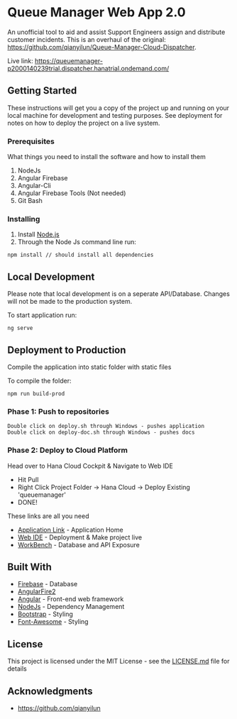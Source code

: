 # Queue Manager Web App 2.0

An unofficial tool to aid and assist Support Engineers assign and distribute customer incidents. This is an overhaul of the original: https://github.com/qianyilun/Queue-Manager-Cloud-Dispatcher.

Live link: https://queuemanager-p2000140239trial.dispatcher.hanatrial.ondemand.com/

## Getting Started

These instructions will get you a copy of the project up and running on your local machine for development and testing purposes. See deployment for notes on how to deploy the project on a live system.

### Prerequisites

What things you need to install the software and how to install them

1. NodeJs
2. Angular Firebase
3. Angular-Cli
4. Angular Firebase Tools (Not needed)
5. Git Bash

### Installing

1. Install [Node.js](https://nodejs.org/en/)
2. Through the Node Js command line run:

```
npm install // should install all dependencies
```

## Local Development
Please note that local development is on a seperate API/Database. Changes will not be made to the production system.

To start application run:
```
ng serve
```

## Deployment to Production
Compile the application into static folder with static files

To compile the folder:
```
npm run build-prod
```
### Phase 1: Push to repositories
```
Double click on deploy.sh through Windows - pushes application
Double click on deploy-doc.sh through Windows - pushes docs
```
### Phase 2: Deploy to Cloud Platform
Head over to Hana Cloud Cockpit & Navigate to Web IDE
   * Hit Pull
   * Right Click Project Folder -> Hana Cloud -> Deploy Existing 'queuemanager'
   * DONE!

These links are all you need
- [Application Link](https://queuemanager-p2000140239trial.dispatcher.hanatrial.ondemand.com/#/qm/NW) - Application Home
- [Web IDE](https://webide-p2000140239trial.dispatcher.hanatrial.ondemand.com/index.html) - Deployment & Make project live
- [WorkBench](https://qmdatabasep2000140239trial.hanatrial.ondemand.com/sap/hana/ide/) - Database and API Exposure

## Built With

* [Firebase](https://firebase.google.com/) - Database
* [AngularFire2](https://www.npmjs.com/package/angularfire2)
* [Angular](https://angular.io/) - Front-end web framework
* [NodeJs](https://nodejs.org/en/) - Dependency Management
* [Bootstrap](https://getbootstrap.com/) - Styling
* [Font-Awesome](https://fontawesome.com/) - Styling


## License

This project is licensed under the MIT License - see the [LICENSE.md](LICENSE.md) file for details

## Acknowledgments

* https://github.com/qianyilun
